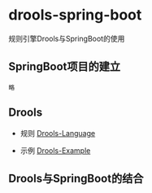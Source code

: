 # drools-spring-boot

规则引擎Drools与SpringBoot的使用

## SpringBoot项目的建立
    略

## Drools
   - 规则
   [Drools-Language](https://github.com/MyHerux/drools-springboot/blob/master/Drools-Language.md)

   - 示例
   [Drools-Example](https://github.com/MyHerux/drools-springboot/blob/master/Drools-Example.md)
   
## Drools与SpringBoot的结合
